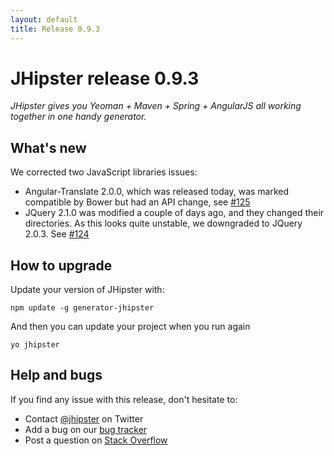```yaml
---
layout: default
title: Release 0.9.3
---
```


JHipster release 0.9.3
==================

*JHipster gives you Yeoman + Maven + Spring + AngularJS all working together in one handy generator.*

What's new
----------

We corrected two JavaScript libraries issues:

* Angular-Translate 2.0.0, which was released today, was marked compatible by Bower but had an API change, see [#125](https://github.com/jhipster/generator-jhipster/issues/125)
* JQuery 2.1.0 was modified a couple of days ago, and they changed their directories. As this looks quite unstable, we downgraded to JQuery 2.0.3. See [#124](https://github.com/jhipster/generator-jhipster/issues/124)

How to upgrade
------------

Update your version of JHipster with:

```
npm update -g generator-jhipster
```

And then you can update your project when you run again

```
yo jhipster
```

Help and bugs
--------------

If you find any issue with this release, don't hesitate to:

- Contact [@jhipster](https://twitter.com/jhipster) on Twitter
- Add a bug on our [bug tracker](https://github.com/jhipster/generator-jhipster/issues?state=open)
- Post a question on [Stack Overflow](http://stackoverflow.com/tags/jhipster/info)
